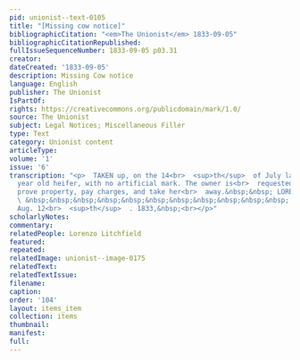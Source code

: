 ```yaml
---
pid: unionist--text-0105
title: "[Missing cow notice]"
bibliographicCitation: "<em>The Unionist</em> 1833-09-05"
bibliographicCitationRepublished: 
fullIssueSequenceNumber: 1833-09-05 p03.31
creator: 
dateCreated: '1833-09-05'
description: Missing Cow notice
language: English
publisher: The Unionist
IsPartOf: 
rights: https://creativecommons.org/publicdomain/mark/1.0/
source: The Unionist
subject: Legal Notices; Miscellaneous Filler
type: Text
category: Unionist content
articleType: 
volume: '1'
issue: '6'
transcription: "<p>  TAKEN up, on the 14<br>  <sup>th</sup>  of July last, a red one
  year old heifer, with no artificial mark. The owner is<br>  requested to call and
  prove property, pay charges, and take her<br>  away.&nbsp;&nbsp; LORENZO LITCHFIELD.<br></p><p>
  \ &nbsp;&nbsp;&nbsp;&nbsp;&nbsp;&nbsp;&nbsp;&nbsp;&nbsp;&nbsp;&nbsp; West<br>  Woodstock,
  Aug. 12<br>  <sup>th</sup>  . 1833,&nbsp;<br></p>"
scholarlyNotes: 
commentary: 
relatedPeople: Lorenzo Litchfield
featured: 
repeated: 
relatedImage: unionist--image-0175
relatedText: 
relatedTextIssue: 
filename: 
caption: 
order: '104'
layout: items_item
collection: items
thumbnail: 
manifest: 
full: 
---
```

